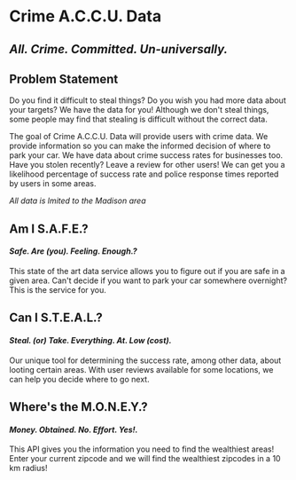 # Crime A.C.C.U. Data
## *All. Crime. Committed. Un-universally.*

## Problem Statement
Do you find it difficult to steal things? Do you wish you had more data about your targets? We have the data for you! Although we don't steal things, some people may find that stealing is difficult without the correct data.

The goal of Crime A.C.C.U. Data will provide users with crime data. We provide information so you can make the informed decision of where to park your car. We have data about crime success rates for businesses too. Have you stolen recently? Leave a review for other users! We can get you a likelihood percentage of success rate and police response times reported by users in some areas.

*All data is lmited to the Madison area*

## Am I S.A.F.E.?
#### *Safe. Are (you). Feeling. Enough.?*
This state of the art data service allows you to figure out if you are safe in a given area. Can't decide if you want to park your car somewhere overnight? This is the service for you.

## Can I S.T.E.A.L.?
#### *Steal. (or) Take. Everything. At. Low (cost).*
Our unique tool for determining the success rate, among other data, about looting certain areas. With user reviews available for some locations, we can help you decide where to go next.

## Where's the M.O.N.E.Y.?
#### *Money. Obtained. No. Effort. Yes!.*
This API gives you the information you need to find the wealthiest areas! Enter your current zipcode and we will find the 
wealthiest zipcodes in a 10 km radius!
